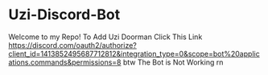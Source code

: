 # Uzi-Discord-Bot
Welcome to my Repo!
To Add Uzi Doorman 
Click This Link
https://discord.com/oauth2/authorize?client_id=1413852495687712812&integration_type=0&scope=bot%20applications.commands&permissions=8
btw The Bot is Not Working rn
